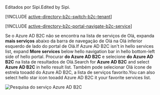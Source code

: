 <span data-ttu-id="c3c81-101">Editados por Sipi.</span><span class="sxs-lookup"><span data-stu-id="c3c81-101">Edited by Sipi.</span></span>

[!INCLUDE [active-directory-b2c-switch-b2c-tenant](active-directory-b2c-switch-b2c-tenant.md)]

[!INCLUDE [active-directory-b2c-portal-navigate-b2c-service](active-directory-b2c-portal-navigate-b2c-service.md)]

<span data-ttu-id="c3c81-102">Se o Azure AD B2C não se encontra na lista de serviços de Olá, expanda **mais serviços** abaixo da barra de navegação de Olá na Olá inferior esquerdo de lado do portal de Olá.</span><span class="sxs-lookup"><span data-stu-id="c3c81-102">If Azure AD B2C isn't in hello services list, expand **More services** below hello navigation bar in hello bottom-left side of hello portal.</span></span> <span data-ttu-id="c3c81-103">Procurar **do Azure AD B2C** e selecione **do Azure AD B2C** na lista de resultados de Olá.</span><span class="sxs-lookup"><span data-stu-id="c3c81-103">Search for **Azure AD B2C** and select **Azure AD B2C** in hello result list.</span></span> <span data-ttu-id="c3c81-104">Também pode selecionar Olá ícone de estrela tooadd do Azure AD B2C, a lista de serviços favorito.</span><span class="sxs-lookup"><span data-stu-id="c3c81-104">You can also select hello star icon tooadd Azure AD B2C it your favorite services list.</span></span>

![Pesquisa do serviço Azure AD B2C](media/active-directory-b2c-find-service-settings/navigate-to-azure-ad-b2c.png)
